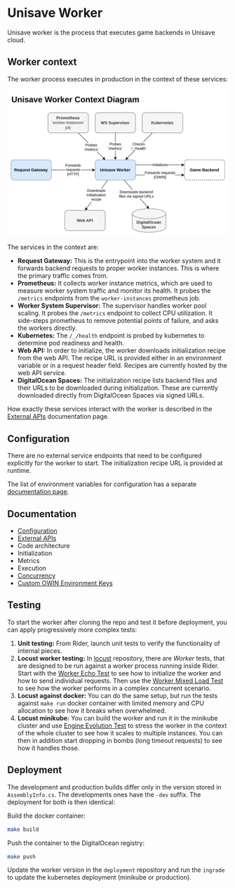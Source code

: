 # Unisave Worker

Unisave worker is the process that executes game backends in Unisave cloud.


## Worker context

The worker process executes in production in the context of these services:

<img src="docs/WorkerContextDiagram.svg" alt="Worker component context" />
<!-- https://drive.google.com/file/d/18Nqn2e_ZGH5aoIqCqb4U4sW9i8Rc9sbN/view?usp=drive_link -->

The services in the context are:

- **Request Gateway:** This is the entrypoint into the worker system and it forwards backend requests to proper worker instances. This is where the primary traffic comes from.
- **Prometheus:** It collects worker instance metrics, which are used to measure worker system traffic and monitor its health. It probes the `/metrics` endpoints from the `worker-instances` prometheus job.
- **Worker System Supervisor:** The supervisor handles worker pool scaling. It probes the `/metrics` endpoint to collect CPU utilization. It side-steps prometheus to remove potential points of failure, and asks the workers directly.
- **Kubernetes:** The `/_/health` endpoint is probed by kubernetes to determine pod readiness and health.
- **Web API:** In order to initialize, the worker downloads initialization recipe from the web API. The recipe URL is provided either in an environment variable or in a request header field. Recipes are currently hosted by the web API service.
- **DigitalOcean Spaces:** The initialization recipe lists backend files and their URLs to be downloaded during initialization. These are currently downloaded directly from DigitalOcean Spaces via signed URLs.

How exactly these services interact with the worker is described in the [External APIs](docs/external-apis.md) documentation page.


## Configuration

There are no external service endpoints that need to be configured explicitly for the worker to start. The initialization recipe URL is provided at runtime.

The list of environment variables for configuration has a separate [documentation page](docs/configuration.md).


## Documentation

- [Configuration](docs/configuration.md)
- [External APIs](docs/external-apis.md)
- Code architecture
- Initialization
- Metrics
- Execution
- [Concurrency](docs/concurrency.md)
- [Custom OWIN Environment Keys](docs/custom-owin-environment-keys.md)


## Testing

To start the worker after cloning the repo and test it before deployment, you can apply progressively more complex tests:

1. **Unit testing:** From Rider, launch unit tests to verify the functionality of internal pieces.
2. **Locust worker testing:** In [locust](https://github.com/unisave-cloud/locust?tab=readme-ov-file#test-suite-overview) repository, there are *Worker* tests, that are designed to be run against a worker process running inside Rider. Start with the [Worker Echo Test](https://github.com/unisave-cloud/locust/blob/master/docs/worker-echo.md) to see how to initialize the worker and how to send individual requests. Then use the [Worker Mixed Load Test](https://github.com/unisave-cloud/locust/blob/master/docs/worker-mixed-load.md) to see how the worker performs in a complex concurrent scenario.
3. **Locust against docker:** You can do the same setup, but run the tests against `make run` docker container with limited memory and CPU allocation to see how it breaks when overwhelmed.
4. **Locust minikube:** You can build the worker and run it in the minikube cluster and use [Engine Evolution Test](https://github.com/unisave-cloud/locust/blob/master/docs/engine-evolution.md) to stress the worker in the context of the whole cluster to see how it scales to multiple instances. You can then in addition start dropping in bombs (long timeout requests) to see how it handles those.


## Deployment

The development and production builds differ only in the version stored in `AssemblyInfo.cs`. The developments ones have the `-dev` suffix. The deployment for both is then identical:

Build the docker container:

```bash
make build
```

Push the container to the DigitalOcean registry:

```bash
make push
```

Update the worker version in the `deployment` repository and run the `ingrade` to update the kubernetes deployment (minikube or production).
